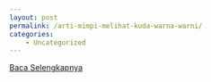 ```yaml
---
layout: post
permalink: /arti-mimpi-melihat-kuda-warna-warni/
categories:
    - Uncategorized
---
```


[Baca Selengkapnya](/08)